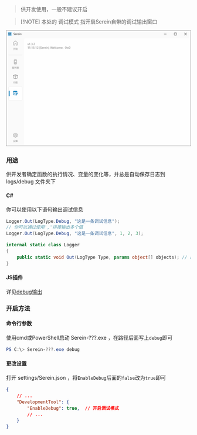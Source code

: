 
>供开发使用，一般不建议开启

>[!NOTE] 本处的 调试模式 指开启Serein自带的调试输出窗口

![调试窗口](../imgs/debug.png)

### 用途

供开发者确定函数的执行情况、变量的变化等，并总是自动保存日志到 logs/debug 文件夹下

#### C\#

你可以使用以下语句输出调试信息

```csharp
Logger.Out(LogType.Debug, "这是一条调试信息");
// 你可以通过使用','拼接输出多个值
Logger.Out(LogType.Debug, "这是一条调试信息", 1, 2, 3);
```

```csharp
internal static class Logger
{
    public static void Out(LogType Type, params object[] objects); // 函数原型
}
```

#### JS插件

详见[debug输出](Function/JSDocs/Func.md#debug输出)

### 开启方法

#### 命令行参数

使用cmd或PowerShell启动 Serein-???.exe ，在路径后面写上`debug`即可

```powershell
PS C:\> Serein-???.exe debug
```

#### 更改设置

打开 settings/Serein.json ，将`EnableDebug`后面的`false`改为`true`即可

```json
{
    // ...
    "DevelopmentTool": {
        "EnableDebug": true,  // 开启调试模式
        // ...
    }
}
```
